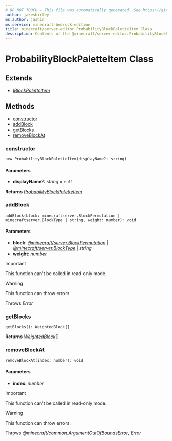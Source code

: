 ```yaml
---
# DO NOT TOUCH — This file was automatically generated. See https://github.com/mojang/minecraftapidocsgenerator to modify descriptions, examples, etc.
author: jakeshirley
ms.author: jashir
ms.service: minecraft-bedrock-edition
title: minecraft/server-editor.ProbabilityBlockPaletteItem Class
description: Contents of the @minecraft/server-editor.ProbabilityBlockPaletteItem class.
---
```

# ProbabilityBlockPaletteItem Class

## Extends
- [*IBlockPaletteItem*](IBlockPaletteItem.md)

## Methods
- [constructor](#constructor)
- [addBlock](#addblock)
- [getBlocks](#getblocks)
- [removeBlockAt](#removeblockat)

### **constructor**
`
new ProbabilityBlockPaletteItem(displayName?: string)
`

#### **Parameters**
- **displayName**?: *string* = `null`

**Returns** [*ProbabilityBlockPaletteItem*](ProbabilityBlockPaletteItem.md)

### **addBlock**
`
addBlock(block: minecraftserver.BlockPermutation | minecraftserver.BlockType | string, weight: number): void
`

#### **Parameters**
- **block**: [*@minecraft/server.BlockPermutation*](../../minecraft/server/BlockPermutation.md) | [*@minecraft/server.BlockType*](../../minecraft/server/BlockType.md) | *string*
- **weight**: *number*

> [!IMPORTANT]
> This function can't be called in read-only mode.

> [!WARNING]
> This function can throw errors.
>
> Throws *Error*

### **getBlocks**
`
getBlocks(): WeightedBlock[]
`

**Returns** [*WeightedBlock*](WeightedBlock.md)[]

### **removeBlockAt**
`
removeBlockAt(index: number): void
`

#### **Parameters**
- **index**: *number*

> [!IMPORTANT]
> This function can't be called in read-only mode.

> [!WARNING]
> This function can throw errors.
>
> Throws [*@minecraft/common.ArgumentOutOfBoundsError*](../../minecraft/common/ArgumentOutOfBoundsError.md), *Error*
